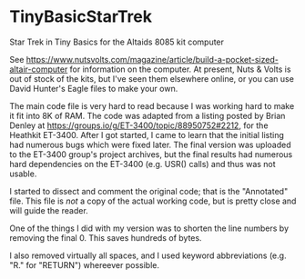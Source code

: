 # TinyBasicStarTrek
Star Trek in Tiny Basics for the Altaids 8085 kit computer

See https://www.nutsvolts.com/magazine/article/build-a-pocket-sized-altair-computer for information on the 
computer.  At present, Nuts & Volts is out of stock of the kits, but I've seen them elsewhere online, or 
you can use David Hunter's Eagle files to make your own.

The main code file is very hard to read because I was working hard to make it fit into 8K of RAM.  The 
code was adapted from a listing posted by Brian Denley at https://groups.io/g/ET-3400/topic/88950752#2212, for 
the Heathkit ET-3400.  After I got started, I came to learn that the initial listing had numerous bugs
which were fixed later.  The final version was uploaded to the ET-3400 group's project archives, but
the final results had numerous hard dependencies on the ET-3400 (e.g. USR() calls) and thus was not
usable.

I started to dissect and comment the original code; that is the "Annotated" file.  This file is *not*
a copy of the actual working code, but is pretty close and will guide the reader.

One of the things I did with my version was to shorten the line numbers by removing the final 0.  This
saves hundreds of bytes.

I also removed virtually all spaces, and I used keyword abbreviations (e.g. "R." for "RETURN") whereever
possible.
